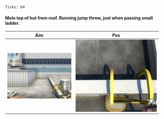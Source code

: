 ```
Ticks: 64
```
#### Molo top of hut from roof. Running jump throw, just when passing small ladder.

| Aim| Pos |
|----|-----|
| ![nuke-aim-molo-hut](nuke-aim-molo-hut.png) | ![nuke-pos-molo-hut](nuke-pos-molo-hut.png) |